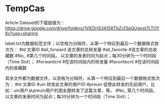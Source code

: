 # TempCas
Article Dataset的下载链接为：https://drive.google.com/drive/folders/1ViEDrlS3A158TbZcf3pQUgost7LTOY6v?usp=sharing

label.txt为数据标签文件；以空格为分隔符，从第一个特征到最后一个数据格式依次为：
 #Id  文章ID
 #all_forward	  该文章的总转发量
 #all_favorite	#该文章的总收藏数
 #No_	    #第几个时间段。   以文章的发表时间为起点；每30分钟为一个时间段（Time Slot）；
 #forwardcnt	 #在该时间段内的转发量
 #favoritecnt    #在该时间段内的收藏数
 
 其余文件都为数据文件，以空格为分隔符，从第一个特征到最后一个数据格式依次为：
#Id   文章ID
#uin   转发此文章的用户ID
#preuin     促使此转发的先前用户。比如：uin用户从preuin用户的朋友圈转发了这篇文章，等。
#No_   第几个时间段。   以文章的发表时间为起点；每30分钟为一个时间段（Time Slot）；
